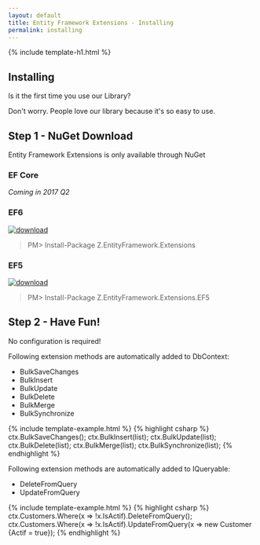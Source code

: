 ```yaml
---
layout: default
title: Entity Framework Extensions - Installing
permalink: installing
---
```


{% include template-h1.html %}

## Installing
Is it the first time you use our Library?

Don't worry. People love our library because it's so easy to use.


## Step 1 - NuGet Download

Entity Framework Extensions is only available through NuGet

### EF Core
_Coming in 2017 Q2_

### EF6

<a href="https://www.nuget.org/packages/Z.EntityFramework.Extensions/" target="_blank"><img src="https://zzzprojects.github.io/images/nuget/entity-framework-extensions-v.svg" alt="download" /></a>
<a href="https://www.nuget.org/packages/Z.EntityFramework.Extensions/" target="_blank"><img src="https://zzzprojects.github.io/images/nuget/entity-framework-extensions-d.svg" alt="" /></a>

> PM> Install-Package Z.EntityFramework.Extensions

### EF5

<a href="https://www.nuget.org/packages/Z.EntityFramework.Extensions.EF5/" target="_blank"><img src="https://zzzprojects.github.io/images/nuget/entity-framework-extensions-ef5-v.svg" alt="download" /></a>
<a href="https://www.nuget.org/packages/Z.EntityFramework.Extensions.EF5/" target="_blank"><img src="https://zzzprojects.github.io/images/nuget/entity-framework-extensions-ef5-d.svg" alt="" /></a>

> PM> Install-Package Z.EntityFramework.Extensions.EF5

## Step 2 - Have Fun!

No configuration is required!

Following extension methods are automatically added to DbContext:
- BulkSaveChanges
- BulkInsert
- BulkUpdate
- BulkDelete
- BulkMerge
- BulkSynchronize

{% include template-example.html %} 
{% highlight csharp %}
ctx.BulkSaveChanges();
ctx.BulkInsert(list);
ctx.BulkUpdate(list);
ctx.BulkDelete(list);
ctx.BulkMerge(list);
ctx.BulkSynchronize(list);
{% endhighlight %}

Following extension methods are automatically added to IQueryable:
- DeleteFromQuery
- UpdateFromQuery

{% include template-example.html %} 
{% highlight csharp %}
ctx.Customers.Where(x => !x.IsActif).DeleteFromQuery();
ctx.Customers.Where(x => !x.IsActif).UpdateFromQuery(x => new Customer {Actif = true});
{% endhighlight %}
